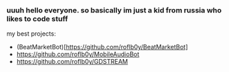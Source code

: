 ### uuuh hello everyone. so basically im just a kid from russia who likes to code stuff

my best projects:
- (BeatMarketBot)[https://github.com/roflb0y/BeatMarketBot]
- https://github.com/roflb0y/MobileAudioBot
- https://github.com/roflb0y/GDSTREAM
